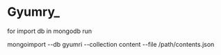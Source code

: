 # Gyumry_

for import db in mongodb run

mongoimport --db gyumri --collection content --file /path/contents.json
